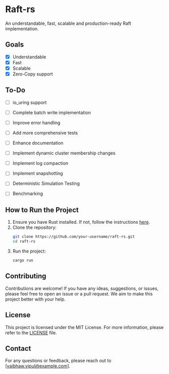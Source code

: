 # Raft-rs
An understandable, fast, scalable and production-ready Raft implementation. 

## Goals
- [x] Understandable
- [x] Fast
- [x] Scalable
- [x] Zero-Copy support

## To-Do
- [ ] io_uring support
- [ ] Complete batch write implementation
- [ ] Improve error handling
- [ ] Add more comprehensive tests
- [ ] Enhance documentation
- [ ] Implement dynamic cluster membership changes
- [ ] Implement log compaction
- [ ] Implement snapshotting
- [ ] Deterministic Simulation Testing
- [ ] Benchmarking 


## How to Run the Project
1. Ensure you have Rust installed. If not, follow the instructions [here](https://www.rust-lang.org/tools/install).
2. Clone the repository:
   ```sh
   git clone https://github.com/your-username/raft-rs.git
   cd raft-rs
   ```
3. Run the project:
   ```sh
   cargo run
   ```

## Contributing
Contributions are welcome! If you have any ideas, suggestions, or issues, please feel free to open an issue or a pull request. We aim to make this project better with your help.

## License
This project is licensed under the MIT License. For more information, please refer to the [LICENSE](LICENSE) file.

## Contact
For any questions or feedback, please reach out to [vaibhaw.vipul@example.com].
